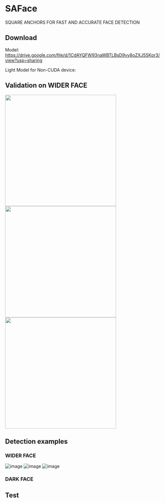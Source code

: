 # SAFace
SQUARE ANCHORS FOR FAST AND ACCURATE FACE DETECTION

## Download

Model: https://drive.google.com/file/d/1CdAYQFW93naWBTLBsD9vy8oZXJ5SKpr3/view?usp=sharing

Light Model for Non-CUDA device:

## Validation on WIDER FACE

<img src="https://github.com/zhouliguo/SAFace/blob/main/results/e.png" height="360"><img src="https://github.com/zhouliguo/SAFace/blob/main/results/m.png" height="360"><img src="https://github.com/zhouliguo/SAFace/blob/main/results/h.png" height="360"/>

##  Detection examples

### WIDER FACE
![image](https://github.com/zhouliguo/SAFace/blob/main/results/w1.png)
![image](https://github.com/zhouliguo/SAFace/blob/main/results/w2.png)
![image](https://github.com/zhouliguo/SAFace/blob/main/results/w3.png)
### DARK FACE

## Test
